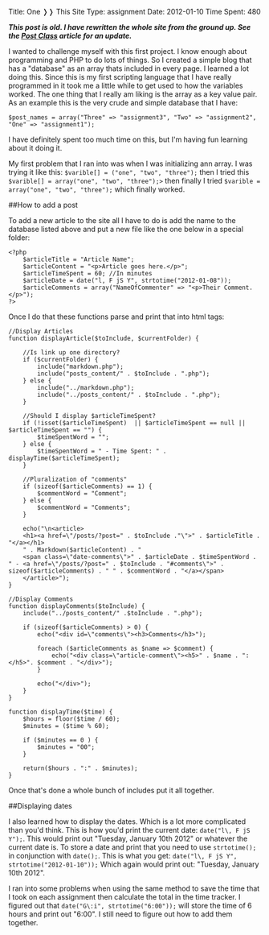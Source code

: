 Title: One &#10093;&#10093; This Site
Type: assignment
Date: 2012-01-10
Time Spent: 480

***This post is old. I have rewritten the whole site from the ground up. See the [Post Class](http://itc280.thanegill.com/posts/?post=assignment-extra-credit-post-class) article for an update.***

I wanted to challenge myself with this first project. I know enough about programming and PHP to do lots of things. So I created a simple blog that has a "database" as an array thats included in every page. I learned a lot doing this. Since this is my first scripting language that I have really programmed in it took me a little while to get used to how the variables worked. The one thing that I really am liking is the array as a key value pair. As an example this is the very crude and simple database that I have:

	$post_names = array("Three" => "assignment3", "Two" => "assignment2", "One" => "assignment1");

I have definitely spent too much time on this, but I'm having fun learning about it doing it.

My first problem that I ran into was when I was initializing ann array. I was trying it like this: `$varible[] = ("one", "two", "three");` then I tried this `$varible[] = array("one", "two", "three");>` then finally I tried `$varible = array("one", "two", "three");` which finally worked.

##How to add a post

To add a new article to the site all I have to do is add the name to the database listed above and put a new file like the one below in a special folder:

	<?php
	    $articleTitle = "Article Name";
	    $articleContent = "<p>Article goes here.</p>";
	    $articleTimeSpent = 60; //In minutes
	    $articleDate = date("l, F jS Y", strtotime("2012-01-08"));
	    $articleComments = array("NameOfCommenter" => "<p>Their Comment.</p>");
	?>

Once I do that these functions parse and print that into html tags:

	//Display Articles
	function displayArticle($toInclude, $currentFolder) {
		
		//Is link up one directory?
		if ($currentFolder) {
			include("markdown.php");
			include("posts_content/" . $toInclude . ".php");
		} else {
			include("../markdown.php");
			include("../posts_content/" . $toInclude . ".php");
		}
		
		//Should I display $articleTimeSpent?
		if (!isset($articleTimeSpent)  || $articleTimeSpent == null || $articleTimeSpent == "") {
			$timeSpentWord = "";
		} else {
			$timeSpentWord = " - Time Spent: " . displayTime($articleTimeSpent);
		}
		
		//Pluralization of "comments"
		if (sizeof($articleComments) == 1) {
			$commentWord = "Comment";
		} else {
			$commentWord = "Comments";
		}
		
		echo("\n<article>
		<h1><a href=\"/posts/?post=" . $toInclude ."\">" . $articleTitle . "</a></h1>
		" . Markdown($articleContent) . "
		<span class=\"date-comments\">" . $articleDate . $timeSpentWord . " - <a href=\"/posts/?post=" . $toInclude . "#comments\">" . sizeof($articleComments) . " " . $commentWord . "</a></span>
		</article>");	
	}
	
	//Display Comments
	function displayComments($toInclude) {
		include("../posts_content/" .$toInclude . ".php");
		
		if (sizeof($articleComments) > 0) {
			echo("<div id=\"comments\"><h3>Comments</h3>");
			
			foreach ($articleComments as $name => $comment) {
				echo("<div class=\"article-comment\"><h5>" . $name . ":</h5>". $comment . "</div>");
			}
			
			echo("</div>");
		}
	}
	
	function displayTime($time) {
		$hours = floor($time / 60);
		$minutes = ($time % 60);
		
		if ($minutes == 0 ) {
			$minutes = "00";
		}
		
		return($hours . ":" . $minutes);
	}

Once that's done a whole bunch of includes put it all together.

##Displaying dates

I also learned how to display the dates. Which is a lot more complicated than you'd think. This is how you'd print the current date: `date("l\, F jS Y");`. This would print out "Tuesday, January 10th 2012" or whatever the current date is. To store a date and print that you need to use `strtotime();` in conjunction with `date();`. This is what you get: `date("l\, F jS Y", strtotime("2012-01-10"));` Which again would print out: "Tuesday, January 10th 2012".

I ran into some problems when using the same method to save the time that I took on each assignment then calculate the total in the time tracker. I figured out that `date("G\:i", strtotime("6:00"));` will store the time of 6 hours and print out "6:00". I still need to figure out how to add them together.